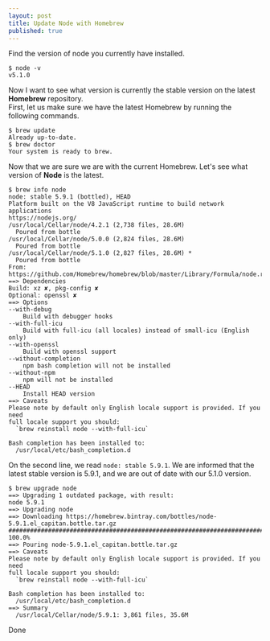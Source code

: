 ```yaml
---
layout: post
title: Update Node with Homebrew
published: true
---
```


Find the version of node you currently have installed.

    $ node -v
    v5.1.0

Now I want to see what version is currently the stable version on the latest **Homebrew** repository.  
First, let us make sure we have the latest Homebrew by running the following commands.

    $ brew update
    Already up-to-date.
    $ brew doctor
    Your system is ready to brew.

Now that we are sure we are with the current Homebrew. Let's see what version of **Node** is the latest.
 
    $ brew info node
    node: stable 5.9.1 (bottled), HEAD
    Platform built on the V8 JavaScript runtime to build network applications
    https://nodejs.org/
    /usr/local/Cellar/node/4.2.1 (2,738 files, 28.6M)
      Poured from bottle
    /usr/local/Cellar/node/5.0.0 (2,824 files, 28.6M)
      Poured from bottle
    /usr/local/Cellar/node/5.1.0 (2,827 files, 28.6M) *
      Poured from bottle
    From: https://github.com/Homebrew/homebrew/blob/master/Library/Formula/node.rb
    ==> Dependencies
    Build: xz ✘, pkg-config ✘
    Optional: openssl ✘
    ==> Options
    --with-debug
    	Build with debugger hooks
    --with-full-icu
    	Build with full-icu (all locales) instead of small-icu (English only)
    --with-openssl
    	Build with openssl support
    --without-completion
    	npm bash completion will not be installed
    --without-npm
    	npm will not be installed
    --HEAD
    	Install HEAD version
    ==> Caveats
    Please note by default only English locale support is provided. If you need
    full locale support you should:
      `brew reinstall node --with-full-icu`
    
    Bash completion has been installed to:
      /usr/local/etc/bash_completion.d


On the second line, we read `node: stable 5.9.1`. We are informed that the latest stable version is 5.9.1, and we are out of date with our 5.1.0 version.

    $ brew upgrade node
    ==> Upgrading 1 outdated package, with result:
    node 5.9.1
    ==> Upgrading node
    ==> Downloading https://homebrew.bintray.com/bottles/node-5.9.1.el_capitan.bottle.tar.gz
    ######################################################################## 100.0%
    ==> Pouring node-5.9.1.el_capitan.bottle.tar.gz
    ==> Caveats
    Please note by default only English locale support is provided. If you need
    full locale support you should:
      `brew reinstall node --with-full-icu`

    Bash completion has been installed to:
      /usr/local/etc/bash_completion.d
    ==> Summary
      /usr/local/Cellar/node/5.9.1: 3,861 files, 35.6M

Done
